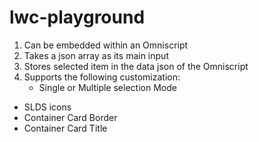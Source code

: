# lwc-playground

1. Can be embedded within an Omniscript
2. Takes a json array as its main input
3. Stores selected item in the data json of the Omniscript
4. Supports the following customization:
   - Single or Multiple selection Mode
 * SLDS icons
  * Container Card Border
  * Container Card Title
